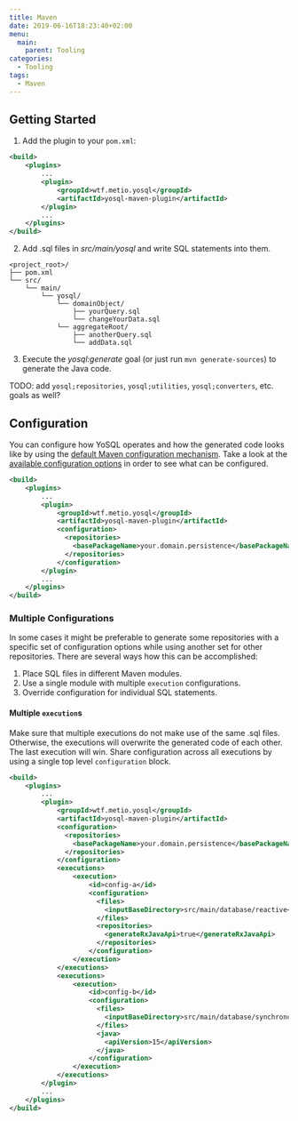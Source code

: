 ```yaml
---
title: Maven
date: 2019-06-16T18:23:40+02:00
menu:
  main:
    parent: Tooling
categories:
  - Tooling
tags:
  - Maven
---
```


## Getting Started

1. Add the plugin to your `pom.xml`:

```xml
<build>
    <plugins>
        ...
        <plugin>
            <groupId>wtf.metio.yosql</groupId>
            <artifactId>yosql-maven-plugin</artifactId>
        </plugin>
        ...
    </plugins>
</build>
```

2. Add .sql files in *src/main/yosql* and write SQL statements into them.

```
<project_root>/
├── pom.xml
└── src/
    └── main/
        └── yosql/
            └── domainObject/
                ├── yourQuery.sql
                └── changeYourData.sql
            └── aggregateRoot/
                ├── anotherQuery.sql
                └── addData.sql
```

3. Execute the *yosql:generate* goal (or just run `mvn generate-sources`) to generate the Java code.

TODO: add `yosql;repositories`, `yosql;utilities`, `yosql;converters`, etc. goals as well?

## Configuration

You can configure how YoSQL operates and how the generated code looks like by using the [default Maven configuration 
mechanism](https://maven.apache.org/guides/mini/guide-configuring-plugins.html). Take a look at the [available configuration options](../configuration/) in order to see what can be configured.

```xml
<build>
    <plugins>
        ...
        <plugin>
            <groupId>wtf.metio.yosql</groupId>
            <artifactId>yosql-maven-plugin</artifactId>
            <configuration>
              <repositories>
                <basePackageName>your.domain.persistence</basePackageName>
              </repositories>
            </configuration>
        </plugin>
        ...
    </plugins>
</build>
```

### Multiple Configurations

In some cases it might be preferable to generate some repositories with a specific set of configuration options while using another set for other repositories. There are several ways how this can be accomplished:

1. Place SQL files in different Maven modules.
2. Use a single module with multiple `execution` configurations.
3. Override configuration for individual SQL statements.

#### Multiple `execution`s

Make sure that multiple executions do not make use of the same .sql files. Otherwise, the executions will overwrite 
the generated code of each other. The last execution will win. Share configuration across all executions by using a single top level `configuration` block.

```xml
<build>
    <plugins>
        ...
        <plugin>
            <groupId>wtf.metio.yosql</groupId>
            <artifactId>yosql-maven-plugin</artifactId>
            <configuration>
              <repositories>
                <basePackageName>your.domain.persistence</basePackageName>
              </repositories>
            </configuration>
            <executions>
                <execution>
                    <id>config-a</id>
                    <configuration>
                      <files>
                        <inputBaseDirectory>src/main/database/reactive</inputBaseDirectory>
                      </files>
                      <repositories>
                        <generateRxJavaApi>true</generateRxJavaApi>
                      </repositories>
                    </configuration>
                </execution>
            </executions>
            <executions>
                <execution>
                    <id>config-b</id>
                    <configuration>
                      <files>
                        <inputBaseDirectory>src/main/database/synchronous</inputBaseDirectory>
                      </files>
                      <java>
                        <apiVersion>15</apiVersion>
                      </java>
                    </configuration>
                </execution>
            </executions>
        </plugin>
        ...
    </plugins>
</build>
```

